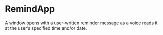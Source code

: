 # RemindApp
A window opens with a user-written reminder message as a voice reads it at the user’s specified time and/or date.
